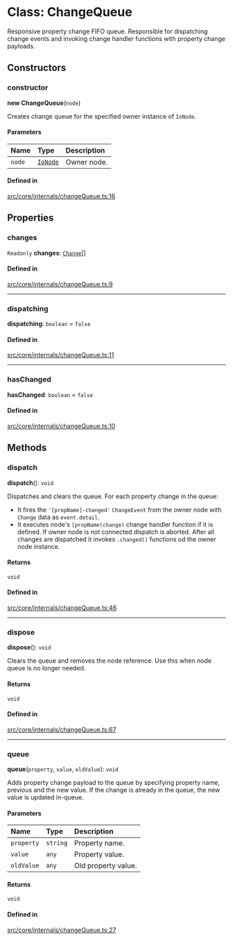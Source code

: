 # Class: ChangeQueue

Responsive property change FIFO queue.
Responsible for dispatching change events and invoking change handler functions with property change payloads.

## Constructors

### constructor

**new ChangeQueue**(`node`)

Creates change queue for the specified owner instance of `IoNode`.

#### Parameters

| Name | Type | Description |
| :------ | :------ | :------ |
| `node` | [`IoNode`](IoNode.md) | Owner node. |

#### Defined in

[src/core/internals/changeQueue.ts:16](https://github.com/io-gui/io/blob/main/src/core/internals/changeQueue.ts#L16)

## Properties

### changes

 `Readonly` **changes**: [`Change`](../interfaces/Change.md)[]

#### Defined in

[src/core/internals/changeQueue.ts:9](https://github.com/io-gui/io/blob/main/src/core/internals/changeQueue.ts#L9)

___

### dispatching

 **dispatching**: `boolean` = `false`

#### Defined in

[src/core/internals/changeQueue.ts:11](https://github.com/io-gui/io/blob/main/src/core/internals/changeQueue.ts#L11)

___

### hasChanged

 **hasChanged**: `boolean` = `false`

#### Defined in

[src/core/internals/changeQueue.ts:10](https://github.com/io-gui/io/blob/main/src/core/internals/changeQueue.ts#L10)

## Methods

### dispatch

**dispatch**(): `void`

Dispatches and clears the queue.
For each property change in the queue:
 - It fires the `'[propName]-changed'` `ChangeEvent` from the owner node with `Change` data as `event.detail`.
 - It executes node's `[propName(change)` change handler function if it is defined.
If owner node is not connected dispatch is aborted.
After all changes are dispatched it invokes `.changed()` functions od the owner node instance.

#### Returns

`void`

#### Defined in

[src/core/internals/changeQueue.ts:46](https://github.com/io-gui/io/blob/main/src/core/internals/changeQueue.ts#L46)

___

### dispose

**dispose**(): `void`

Clears the queue and removes the node reference.
Use this when node queue is no longer needed.

#### Returns

`void`

#### Defined in

[src/core/internals/changeQueue.ts:67](https://github.com/io-gui/io/blob/main/src/core/internals/changeQueue.ts#L67)

___

### queue

**queue**(`property`, `value`, `oldValue`): `void`

Adds property change payload to the queue by specifying property name, previous and the new value.
If the change is already in the queue, the new value is updated in-queue.

#### Parameters

| Name | Type | Description |
| :------ | :------ | :------ |
| `property` | `string` | Property name. |
| `value` | `any` | Property value. |
| `oldValue` | `any` | Old property value. |

#### Returns

`void`

#### Defined in

[src/core/internals/changeQueue.ts:27](https://github.com/io-gui/io/blob/main/src/core/internals/changeQueue.ts#L27)
